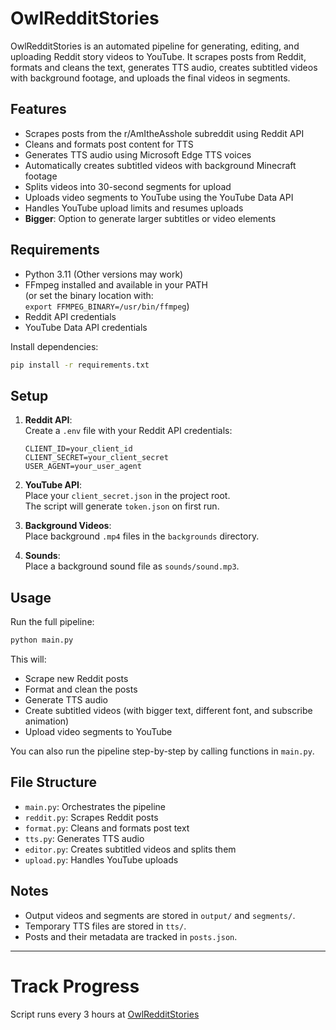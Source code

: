 # OwlRedditStories

OwlRedditStories is an automated pipeline for generating, editing, and uploading Reddit story videos to YouTube. It scrapes posts from Reddit, formats and cleans the text, generates TTS audio, creates subtitled videos with background footage, and uploads the final videos in segments.

## Features

- Scrapes posts from the r/AmItheAsshole subreddit using Reddit API
- Cleans and formats post content for TTS
- Generates TTS audio using Microsoft Edge TTS voices
- Automatically creates subtitled videos with background Minecraft footage
- Splits videos into 30-second segments for upload
- Uploads video segments to YouTube using the YouTube Data API
- Handles YouTube upload limits and resumes uploads
- **Bigger**: Option to generate larger subtitles or video elements

## Requirements

- Python 3.11 (Other versions may work)
- FFmpeg installed and available in your PATH  
  (or set the binary location with:  
  `export FFMPEG_BINARY=/usr/bin/ffmpeg`)
- Reddit API credentials
- YouTube Data API credentials

Install dependencies:

```sh
pip install -r requirements.txt
```

## Setup

1. **Reddit API**:  
   Create a `.env` file with your Reddit API credentials:
   ```
   CLIENT_ID=your_client_id
   CLIENT_SECRET=your_client_secret
   USER_AGENT=your_user_agent
   ```

2. **YouTube API**:  
   Place your `client_secret.json` in the project root.  
   The script will generate `token.json` on first run.

3. **Background Videos**:  
   Place background `.mp4` files in the `backgrounds` directory.

4. **Sounds**:  
   Place a background sound file as `sounds/sound.mp3`.

## Usage

Run the full pipeline:

```sh
python main.py
```

This will:
- Scrape new Reddit posts
- Format and clean the posts
- Generate TTS audio
- Create subtitled videos (with bigger text, different font, and subscribe animation)
- Upload video segments to YouTube

You can also run the pipeline step-by-step by calling functions in `main.py`.

## File Structure

- `main.py`: Orchestrates the pipeline
- `reddit.py`: Scrapes Reddit posts
- `format.py`: Cleans and formats post text
- `tts.py`: Generates TTS audio
- `editor.py`: Creates subtitled videos and splits them
- `upload.py`: Handles YouTube uploads

## Notes

- Output videos and segments are stored in `output/` and `segments/`.
- Temporary TTS files are stored in `tts/`.
- Posts and their metadata are tracked in `posts.json`.

---

# Track Progress

Script runs every 3 hours at [OwlRedditStories](https://www.youtube.com/@OwlRedditStories)
